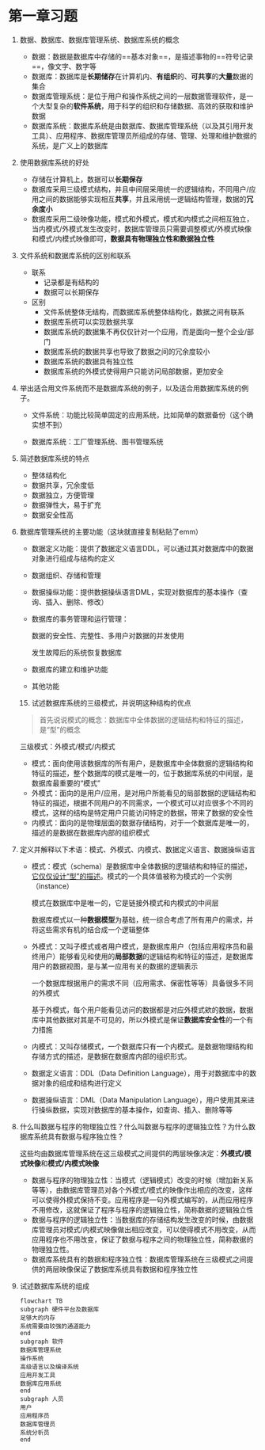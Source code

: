 # 第一章习题

1. 数据、数据库、数据库管理系统、数据库系统的概念

   - 数据：数据是数据库中存储的==基本对象==，是描述事物的==符号记录==，像文字、数字等
   - 数据库：数据库是**长期储存**在计算机内、**有组织**的、**可共享**的**大量**数据的集合
   - 数据库管理系统：是位于用户和操作系统之间的一层数据管理软件，是一个大型复杂的**软件系统**，用于科学的组织和存储数据、高效的获取和维护数据
   - 数据库系统：数据库系统是由数据库、数据库管理系统（以及其引用开发工具）、应用程序、数据库管理员所组成的存储、管理、处理和维护数据的系统，是广义上的数据库

2. 使用数据库系统的好处

   - 存储在计算机上，数据可以**长期保存**
   - 数据库采用三级模式结构，并且中间层采用统一的逻辑结构，不同用户/应用之间的数据能够实现相互**共享**，并且采用统一逻辑结构管理，数据的**冗余度小**
   - 数据库采用二级映像功能，模式和外模式，模式和内模式之间相互独立，当内模式/外模式发生改变时，数据库管理员只需要调整模式/外模式映像和模式/内模式映像即可，**数据具有物理独立性和数据独立性**

3. 文件系统和数据库系统的区别和联系

   - 联系
     - 记录都是有结构的
     - 数据可以长期保存
   - 区别
     - 文件系统整体无结构，而数据库系统整体结构化，数据之间有联系
     - 数据库系统可以实现数据共享
     - 数据库系统的数据集不再仅仅针对一个应用，而是面向一整个企业/部门
     - 数据库系统的数据共享也导致了数据之间的冗余度较小
     - 数据库系统的数据具有独立性
     - 数据库系统的外模式使得用户只能访问局部数据，更加安全

4. 举出适合用文件系统而不是数据库系统的例子，以及适合用数据库系统的例子。

   - 文件系统：功能比较简单固定的应用系统，比如简单的数据备份（这个确实想不到）

   - 数据库系统：工厂管理系统、图书管理系统

5. 简述数据库系统的特点

   - 整体结构化
   - 数据共享，冗余度低
   - 数据独立，方便管理
   - 数据弹性大，易于扩充
   - 数据安全性高

6. 数据库管理系统的主要功能（这块就直接复制粘贴了emm）

   - 数据定义功能：提供了数据定义语言DDL，可以通过其对数据库中的数据对象进行组成与结构的定义

   - 数据组织、存储和管理

   - 数据操纵功能：提供数据操纵语言DML，实现对数据库的基本操作（查询、插入、删除、修改）

   - 数据库的事务管理和运行管理：

     数据的安全性、完整性、多用户对数据的并发使用

     发生故障后的系统恢复数据库

   - 数据库的建立和维护功能

   - 其他功能

   15. 试述数据库系统的三级模式，并说明这种结构的优点

   > 首先说说模式的概念：数据库中全体数据的逻辑结构和特征的描述，是“型”的概念

   三级模式：外模式/模式/内模式

   - 模式：面向使用该数据库的所有用户，是数据库中全体数据的逻辑结构和特征的描述，整个数据库的模式是唯一的，位于数据库系统的中间层，是数据库最重要的“模式”
   - 外模式：面向的是用户/应用，是对用户所能看见的局部数据的逻辑结构和特征的描述，根据不同用户的不同需求，一个模式可以对应很多个不同的模式，这样的结构是特定用户只能访问特定的数据，带来了数据的安全性
   - 内模式：面向的是物理层面的数据存储结构，对于一个数据库是唯一的，描述的是数据在数据库内部的组织模式

16. 定义并解释以下术语：模式、外模式、内模式、数据定义语言、数据操纵语言

    - 模式：模式（schema）是数据库中全体数据的逻辑结构和特征的描述，<u>它仅仅设计“型”的描述</u>。模式的一个具体值被称为模式的一个实例（instance）

      模式在数据库中是唯一的，它是链接外模式和内模式的中间层

      数据库模式以一种**数据模型**为基础，统一综合考虑了所有用户的需求，并将这些需求有机的结合成一个逻辑整体

    - 外模式：又叫子模式或者用户模式，是数据库用户（包括应用程序员和最终用户）能够看见和使用的**局部数据**的逻辑结构和特征的描述，是数据库用户的数据视图，是与某一应用有关的数据的逻辑表示

      一个数据库根据用户的需求不同（应用需求、保密性等等）具备很多不同的外模式

      基于外模式，每个用户能看见访问的数据都是对应外模式欸的数据，数据库中其他数据对其是不可见的，所以外模式是保证**数据库安全性**的一个有力措施

    - 内模式：又叫存储模式，一个数据库只有一个内模式。是数据物理结构和存储方式的描述，是数据在数据库内部的组织形式。

    - 数据定义语言：DDL（Data Definition Language），用于对数据库中的数据对象的组成和结构进行定义

    - 数据操纵语言：DML（Data Manipulation Language），用户使用其来进行操纵数据，实现对数据库的基本操作，如查询、插入、删除等等

17. 什么叫数据与程序的物理独立性？什么叫数据与程序的逻辑独立性？为什么数据库系统具有数据与程序独立性？

    这些均由数据库管理系统在这三级模式之间提供的两层映像决定：**外模式/模式映像**和**模式/内模式映像**

    - 数据与程序的物理独立性：当模式（逻辑模式）改变的时候（增加新关系等等），由数据库管理员对各个外模式/模式的映像作出相应的改变，这样可以使得外模式保持不变。应用程序是一句外模式编写的，从而应用程序不用修改，这就保证了程序与程序的逻辑独立性，简称数据的逻辑独立性
    - 数据与程序的逻辑独立性：当数据库的存储结构发生改变的时候，由数据库管理员对模式/内模式映像做出相应改变，可以使得模式不用改变，从而应用程序也不用改变，保证了数据与程序之间的物理独立性，简称数据的物理独立性。
    - 数据库系统具有的数据和程序独立性：数据库管理系统在三级模式之间提供的两层映像保证了数据库系统具有数据和程序独立性

18. 试述数据库系统的组成

    ```mermaid
    flowchart TB
    subgraph 硬件平台及数据库
    足够大的内存
    系统需要由较强的通道能力
    end
    subgraph 软件
    数据库管理系统
    操作系统
    高级语言以及编译系统
    应用开发工具
    数据库应用系统
    end
    subgraph 人员
    用户
    应用程序员
    数据库管理员
    系统分析员
    end
    ```

    